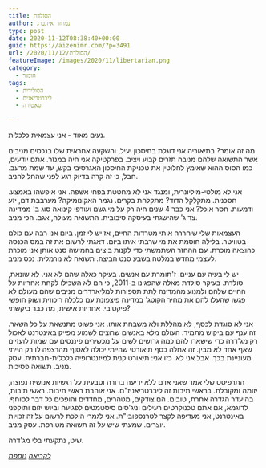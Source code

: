 ```yaml
---
title: הסולדת
author: נמרוד איזנברג
type: post
date: 2020-11-12T08:38:40+00:00
guid: https://aizenimr.com/?p=3491
url: /2020/11/12/הסולדת/
featureImage: /images/2020/11/libertarian.png
category:
  - הומור
tags:
  - הסולידית
  - ליברטריאנים
  - סאטירה

---
```

נעים מאוד - אני עצמאית כלכלית.

מה זה אומר? בתיאוריה אני דוגלת בחיסכון יעיל, והשקעה אחראית שלו בנכסים מניבים אשר התשואה שלהם מניבה תזרים קבוע ויציב. בפרקטיקה אני חיה במנזר. אתם יודעים, כמו הסוס ההוא שאימץ לחלוטין את טכניקת החיסכון האגרסיבי בקש, עד שמת מרעב. חבל, כי זה קרה בדיוק רגע לפני שהחל להניב.

אני לא מולטי-מיליונרית, ומנגד אני לא מחטטת בפחי אשפה. אני איפשהו באמצע. חסכנית. מתקלקל הדוד? מתקלחת בקרים. נגמר האקונומיקה? מערבבת דם, יזע ודמעות. חסר אוכל? אני כבר 4 שנים חיה רק על מי גשם ועודפי קינואה סוג ב' ממדינה צד ג' שהישגתי בעיסקה סיבובית. התשואה מעולה, אגב. הכי מניב.

העצמאות שלי שיחררה אותי מטרדות החיים, אז יש לי זמן. ביום אני רבה עם כולם בטוויטר. בלילה חוסמת את מי שרבתי איתו ביום. דאגתי לרשום את זה במס הכנסה כהוצאה מוכרת. עם ההחזר השתמשתי כדי לקנות ביצים בחמישה סנט אותן אני מוכרת לעצמי מחדש במלטה בשבע סנט הביצה. תשואה לא נורמלית. נכס מניב.

יש לי בעיה עם עניים. ז'תומרת עם אנשים. בעיקר כאלה שהם לא אני. לא שונאת, סולדת. בעיקר סולדת מאלה שהפגינו ב-2011, כי הם לא השכילו לקחת אחריות על החיים שלהם ולמנוע מהמדינה לתת תספורות למליארדרים מניבים שהם מעולם לא פגשו שהעלו להם את מחיר הקוטג' במדינה פיצפונת עם כלכלה ריכוזית ושוק חופשי פיקטיבי. אחריות אישית, מה כבר ביקשתי?

אני לא סוגדת לכסף, לא מהללת ולא משבחת אותו. אני פשוט מתנשאת על כל השאר. זה ענף עם ביקוש מתמיד. העולם מלא באנשים שרוצים לשמוע מפייק באינטרנט לאכול רק מג'דרה כדי שישארו להם כמה גרושים לשים על מכשירים פיננסים עם שמות לועזיים שאף אחד לא מבין. זה אחלה כסף תיאורטי שהייתי יכולה לאסוף מהרצפה לו רק הייתי מעוניינת בכך. אבל אני לא. כזו אני: תיאורטיקנית למיזנטרופיה כלכלית-חברתית. עסק מניב. תשואה פסיכית.

התרפיסט שלי אמר שאני אדם ללא ידיעה ברורה וטבעית על רגשיות אנושית נפוצה, יזומה ומקובלת. בראשי תיבות זה ליברטריאניז"ם. אני אוהבת ראשי תיבות. ראשי תיבות, בהיעדר הגדרה אחרת, טובים. הם צודקים, מטהרים, מחדדים והופכים כל דבר לסוחף. לדוגמא, אם אתם טכנוקרטים רעילים וניג'סים סיסטמטים לפגיעה וביוש יזום ותוקפני באינטרנט, אני מעדיפה לקצר לטרנספובי"ת. אני לגמרי הולכת לרשום על זה זכויות יוצרים. שמעתי שיש על זה תשואה מטורפת. עסק מניב.

שיט, נתקעתי בלי מג'דרה.

_[לקריאה][1] [נוספת][2]_

 [1]: https://twitter.com/hasolidit/status/1326138315301588994
 [2]: https://twitter.com/aizenimr/status/1326240310154899460